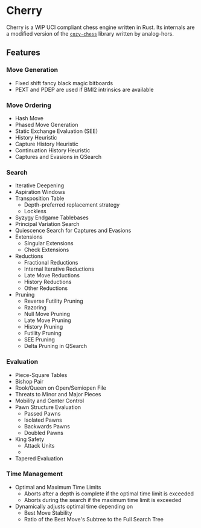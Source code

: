 # Cherry
Cherry is a WIP UCI compliant chess engine written in Rust.
Its internals are a modified version of the [`cozy-chess`](https://github.com/analog-hors/cozy-chess) library written by analog-hors.

## Features
### Move Generation
- Fixed shift fancy black magic bitboards
- PEXT and PDEP are used if BMI2 intrinsics are available

### Move Ordering
- Hash Move
- Phased Move Generation
- Static Exchange Evaluation (SEE)
- History Heuristic
- Capture History Heuristic
- Continuation History Heuristic
- Captures and Evasions in QSearch

### Search
- Iterative Deepening
- Aspiration Windows
- Transposition Table
  - Depth-preferred replacement strategy
  - Lockless
- Syzygy Endgame Tablebases
- Principal Variation Search
- Quiescence Search for Captures and Evasions
- Extensions
  - Singular Extensions
  - Check Extensions
- Reductions
  - Fractional Reductions
  - Internal Iterative Reductions
  - Late Move Reductions
  - History Reductions
  - Other Reductions
- Pruning
  - Reverse Futility Pruning
  - Razoring
  - Null Move Pruning
  - Late Move Pruning
  - History Pruning
  - Futility Pruning
  - SEE Pruning
  - Delta Pruning in QSearch

### Evaluation
- Piece-Square Tables
- Bishop Pair
- Rook/Queen on Open/Semiopen File
- Threats to Minor and Major Pieces
- Mobility and Center Control
- Pawn Structure Evaluation
  - Passed Pawns
  - Isolated Pawns
  - Backwards Pawns
  - Doubled Pawns
- King Safety
  - Attack Units
  - 
- Tapered Evaluation

### Time Management
- Optimal and Maximum Time Limits
  - Aborts after a depth is complete if the optimal time limit is exceeded
  - Aborts during the search if the maximum time limit is exceeded
- Dynamically adjusts optimal time depending on
  - Best Move Stability
  - Ratio of the Best Move's Subtree to the Full Search Tree